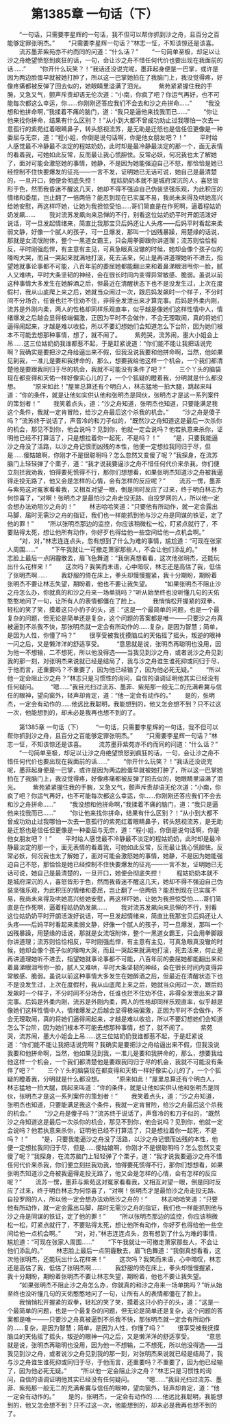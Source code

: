 # 　　第1385章 一句话（下）
　　“一句话，只需要李星辉的一句话，我不但可以帮你抓到沙之舟，且百分之百能够定罪张明杰。”
　　“只需要李星辉一句话？”林志一怔，不知该惊还是该喜。
　　流苏墨菲紫苑亦不约而同的问道：“什么话？”
　　“一句简单至极，却足以让沙之舟绝望愤怒到疯狂的话，一句，会让沙之舟不惜任何代价也要出现在我面前的话……”
　　“你开什么玩笑？！”我话还没说完呢，墨菲起身便是一巴掌，或许是因为两边脸蛋早就被她打肿了，所以这一巴掌她拍在了我脑门上，我没觉得疼，好像疼痛都被反弹了回去似的，她眼睛里溢满了泪光。
　　紫苑紧紧握住我的手腕，又急又气，颤声斥责却语无伦次道：“小南，你疯了吧？你运气再好，也不可能每次都这么幸运，你……你刚刚还答应我们不会去和沙之舟拼命……”
　　“我没想和他拼命啊，”我揉着不痛的脑门，道：“我只是逼他来找我而已……”
　　“你让他来找你拼命，结果有什么区别？！”从小到大都不曾成功劝止过我哪怕一次去一意孤行的紫苑红着眼睛鼻子，转头怒视流苏，是无助是迁怒也是信任但更像是一种委屈与无奈，道：“程小姐，你倒是说句话啊，你是他女朋友吧？！”
　　平时给人感觉最不冷静最不淡定的程姑奶奶，此时却是最冷静最淡定的那一个，面无表情的看着我，可她如此反常，反而最让我心慌胆怯。反常必妖，何况我也太了解她了，面对可能会激怒她的事情，她静，不是因为她能强迫自己不怒，那恰恰是她已经控制不住快要爆发的征兆——一言不发，证明她已无话可说，她自己是最清楚的，一旦开口，她便会彻底失控！
　　程姑奶奶本就不是城府深沉的人，喜怒皆形于色，然而我昏迷不醒这几天，她却不得不强迫自己伪装坚强乐观，为此积压的情绪和委屈，岂止翻了一倍两倍？能忍到现在已实属不易，我尚未来得及哄她高兴给她安慰，再这样吓她，让她为我担惊受怕……哥们简直是在作死啊，逼着程姑奶奶发飙……
　　我对流苏发飙向来忌惮的不行，别看这位姑奶奶平时开朗活泼好说话，可一旦发起情绪来，简直比我那宝贝后妈还让人头疼——后妈平时看起来柔弱文静，好像一个腻人的孩子，可一旦爆发，那叫一个凶残暴躁，用楚缘的话说，那就是女流氓附体，整个一黑道女霸王，只会用拳脚跟你讲道理；流苏则恰恰相反，平时刚强彪悍，有主意有主见，可真急眼真没辙的时候，她却会像个孩子似的嚎啕大哭，而且一哭起来就满地打滚，死去活来，何止是再讲道理她听不进去，指望她就事论事都不可能，八百年前的委屈她都能翻出来和着鼻涕眼泪甩你一脸，腻人又难哄，平时大条坚韧的神经，会在很长时间内变得异常敏感、脆弱。虽说以前这种事情大多发生在她醉酒之后，但最近在清醒状态下也不是没发生过，上次在度假村，我从山底爬上来之后，她就当众闹过一次，跟后妈发飙时一个样子，不分时间不分场合，任谁也拦不住劝不住，非得全发泄出来才算完事。后妈是外柔内刚，流苏是外刚内柔，两人的性格却同样乐观直率，似乎越是像她们这样性情中人，情绪爆发之后越会显得极端偏激，正因为平时不会做作，不会无理取闹，真的将她们逼得闹起来，才越是难以收拾，所以不要幻想她们会知道怎么下台阶，因为她们根本不可能去想那种事情，想了，就不闹了。
　　紫苑哭，流苏闹，墨大小姐会上吊……这三位姑奶奶我谁都惹不起，于是赶紧说道：“你们能不能让我把话说完啊？我确实是要把沙之舟给逼出来不假，但我没说我要和他拼命啊，当然，他如果见到我，一准儿是要和我拼命的，那么，想要我给他这样一个机会，一个我们都清楚他是要跟我同归于尽的机会，我就不可能没有条件了吧？”
　　三个丫头的脑袋现在都变得和天佑一样好像实心儿的了，一个个狐疑的瞪着我，分明就是什么都没想。
　　“原来如此！”屋里总算还有个明白人，林志猛地一拍大腿，跳起来叫道：“你的条件，就是让他如实供认他和张明杰是同伙，张明杰才是这一系列案件的策划者！”
　　我笑着点头，道：“沙之舟知道，张明杰也知道，只要能满足我这个条件，我就一定肯冒险，给沙之舟最后这个杀我的机会。”
　　“沙之舟是傻子吗？”流苏终于说话了，声音冷的和刀子似的，“既然沙之舟知道这是最后一次杀你的机会，那见不到你，他会说吗？见到你，他就一定会说吗？他若执意来杀你，证明他已经不打算活了，只是想拉着你一起死，不是吗？！”
　　“是，只要我能逼沙之舟没了活路，以沙之舟记恨而凶残的本性，他便一定想拉我同归于尽，但是……傻姑娘啊，你刚才不是很聪明吗？怎么忽然又变傻了呢？”我探身，在流苏脑门上轻轻弹了个栗子，道：“我才说我要逼沙之舟不惜任何代价来杀我，你们便立刻拦我劝我，怕得要死慌得不行，那你们想想看，如果张明杰知道沙之舟被我逼得走投无路了，他又会是怎样的心情，会有怎样的反应呢？”
　　流苏一愣，墨菲与紫苑这对冤家看看我，又相互对望一眼，倒是同时反应了过来，终于明白林志为何惊喜了，“对啊！张明杰才是最怕沙之舟走投无路、自投罗网的人，所以他一定会想办法劝阻沙之舟的！”
　　林志哈哈笑道：“只要他有所动作，就一定会露出马脚，届时无需沙之舟的指证，我们也一样能抓到他与沙之舟是同谋的铁证，定了他的罪！”
　　“所以张明杰那边的监控，你应该稍微松一松，盯紧点就行了，不要贴得太死，想让他所有动作，你好歹也得给他一些空间给他一点机会啊。”
　　“对，对，”林志连连点头，忽有想到了什么为难的事情，尴尬道：“可现在张家人周围……”
　　“下午我就让一可撤走萧家那些人，不会让他们添乱的。”
　　林志脸上最后一点阴霾散去，眉飞色舞道：“我倒真想看看，这次他张明杰，还能玩出什么花样来！”
　　这次吗？我笑而未语，心中暗叹，林志还是高估了我，低估了张明杰啊……
　　我舒服的倚在床上，拳头却慢慢握紧，我十分期盼，期盼着张明杰不要让林志失望，期盼着，他也不要让我失望。
　　“如果张明杰不阻止沙之舟怎么办，你就真的和沙之舟来一场单挑吗？”听从始至终也没听懂几句的天佑憨憨地问了一句，让所有人的表情都僵在了脸上。
　　我悄悄松开握紧的双拳，轻松的笑了笑，摸着这只小豹子的头，道：“这是一个最简单的问题，也是一个最复杂的问题，但无论是简单还是复杂，这个问题的答案都是唯一——只要沙之舟真被逼到不杀我不快，那张明杰就一定会有所动作的……复杂，是因为智慧；简单，是因为人性，你懂了吗？”
　　很享受被我抚摸脑瓜的天佑摇了摇头，叛逆的眼神一闪之后，又是懒洋洋的舒适享受。
　　“意思就是说，张明杰再聪明也没用，因为他一不想输，二不想死，所以他没得选——当我见到沙之舟，或者说沙之舟见到我的那一刻，对张明杰来说就已经是结局了，我与沙之舟谁生谁死抑或同归于尽，于他而言，还重要吗？不重要了，因为他已经输了，因为他必死无疑。”
　　“所以他一定会阻止沙之舟？”林志只是习惯性的询问，自信的语调证明他其实已经没有任何疑问。
　　“嗯……”我目光扫过流苏、墨菲、紫苑那一般无二的充满希冀与信任的眼神，望向窗外，轻声却肯定，道：“他一定会有动作的。”
　　是的，张明杰，一定会有动作的……他远比我聪明，我能想到的，他又怎会想不到？只不过这一次，他能想到的，却未必是我再也想不到的了。

　　第1385章 一句话（下）
　　“一句话，只需要李星辉的一句话，我不但可以帮你抓到沙之舟，且百分之百能够定罪张明杰。”
　　“只需要李星辉一句话？”林志一怔，不知该惊还是该喜。
　　流苏墨菲紫苑亦不约而同的问道：“什么话？”
　　“一句简单至极，却足以让沙之舟绝望愤怒到疯狂的话，一句，会让沙之舟不惜任何代价也要出现在我面前的话……”
　　“你开什么玩笑？！”我话还没说完呢，墨菲起身便是一巴掌，或许是因为两边脸蛋早就被她打肿了，所以这一巴掌她拍在了我脑门上，我没觉得疼，好像疼痛都被反弹了回去似的，她眼睛里溢满了泪光。
　　紫苑紧紧握住我的手腕，又急又气，颤声斥责却语无伦次道：“小南，你疯了吧？你运气再好，也不可能每次都这么幸运，你……你刚刚还答应我们不会去和沙之舟拼命……”
　　“我没想和他拼命啊，”我揉着不痛的脑门，道：“我只是逼他来找我而已……”
　　“你让他来找你拼命，结果有什么区别？！”从小到大都不曾成功劝止过我哪怕一次去一意孤行的紫苑红着眼睛鼻子，转头怒视流苏，是无助是迁怒也是信任但更像是一种委屈与无奈，道：“程小姐，你倒是说句话啊，你是他女朋友吧？！”
　　平时给人感觉最不冷静最不淡定的程姑奶奶，此时却是最冷静最淡定的那一个，面无表情的看着我，可她如此反常，反而最让我心慌胆怯。反常必妖，何况我也太了解她了，面对可能会激怒她的事情，她静，不是因为她能强迫自己不怒，那恰恰是她已经控制不住快要爆发的征兆——一言不发，证明她已无话可说，她自己是最清楚的，一旦开口，她便会彻底失控！
　　程姑奶奶本就不是城府深沉的人，喜怒皆形于色，然而我昏迷不醒这几天，她却不得不强迫自己伪装坚强乐观，为此积压的情绪和委屈，岂止翻了一倍两倍？能忍到现在已实属不易，我尚未来得及哄她高兴给她安慰，再这样吓她，让她为我担惊受怕……哥们简直是在作死啊，逼着程姑奶奶发飙……
　　我对流苏发飙向来忌惮的不行，别看这位姑奶奶平时开朗活泼好说话，可一旦发起情绪来，简直比我那宝贝后妈还让人头疼——后妈平时看起来柔弱文静，好像一个腻人的孩子，可一旦爆发，那叫一个凶残暴躁，用楚缘的话说，那就是女流氓附体，整个一黑道女霸王，只会用拳脚跟你讲道理；流苏则恰恰相反，平时刚强彪悍，有主意有主见，可真急眼真没辙的时候，她却会像个孩子似的嚎啕大哭，而且一哭起来就满地打滚，死去活来，何止是再讲道理她听不进去，指望她就事论事都不可能，八百年前的委屈她都能翻出来和着鼻涕眼泪甩你一脸，腻人又难哄，平时大条坚韧的神经，会在很长时间内变得异常敏感、脆弱。虽说以前这种事情大多发生在她醉酒之后，但最近在清醒状态下也不是没发生过，上次在度假村，我从山底爬上来之后，她就当众闹过一次，跟后妈发飙时一个样子，不分时间不分场合，任谁也拦不住劝不住，非得全发泄出来才算完事。后妈是外柔内刚，流苏是外刚内柔，两人的性格却同样乐观直率，似乎越是像她们这样性情中人，情绪爆发之后越会显得极端偏激，正因为平时不会做作，不会无理取闹，真的将她们逼得闹起来，才越是难以收拾，所以不要幻想她们会知道怎么下台阶，因为她们根本不可能去想那种事情，想了，就不闹了。
　　紫苑哭，流苏闹，墨大小姐会上吊……这三位姑奶奶我谁都惹不起，于是赶紧说道：“你们能不能让我把话说完啊？我确实是要把沙之舟给逼出来不假，但我没说我要和他拼命啊，当然，他如果见到我，一准儿是要和我拼命的，那么，想要我给他这样一个机会，一个我们都清楚他是要跟我同归于尽的机会，我就不可能没有条件了吧？”
　　三个丫头的脑袋现在都变得和天佑一样好像实心儿的了，一个个狐疑的瞪着我，分明就是什么都没想。
　　“原来如此！”屋里总算还有个明白人，林志猛地一拍大腿，跳起来叫道：“你的条件，就是让他如实供认他和张明杰是同伙，张明杰才是这一系列案件的策划者！”
　　我笑着点头，道：“沙之舟知道，张明杰也知道，只要能满足我这个条件，我就一定肯冒险，给沙之舟最后这个杀我的机会。”
　　“沙之舟是傻子吗？”流苏终于说话了，声音冷的和刀子似的，“既然沙之舟知道这是最后一次杀你的机会，那见不到你，他会说吗？见到你，他就一定会说吗？他若执意来杀你，证明他已经不打算活了，只是想拉着你一起死，不是吗？！”
　　“是，只要我能逼沙之舟没了活路，以沙之舟记恨而凶残的本性，他便一定想拉我同归于尽，但是……傻姑娘啊，你刚才不是很聪明吗？怎么忽然又变傻了呢？”我探身，在流苏脑门上轻轻弹了个栗子，道：“我才说我要逼沙之舟不惜任何代价来杀我，你们便立刻拦我劝我，怕得要死慌得不行，那你们想想看，如果张明杰知道沙之舟被我逼得走投无路了，他又会是怎样的心情，会有怎样的反应呢？”
　　流苏一愣，墨菲与紫苑这对冤家看看我，又相互对望一眼，倒是同时反应了过来，终于明白林志为何惊喜了，“对啊！张明杰才是最怕沙之舟走投无路、自投罗网的人，所以他一定会想办法劝阻沙之舟的！”
　　林志哈哈笑道：“只要他有所动作，就一定会露出马脚，届时无需沙之舟的指证，我们也一样能抓到他与沙之舟是同谋的铁证，定了他的罪！”
　　“所以张明杰那边的监控，你应该稍微松一松，盯紧点就行了，不要贴得太死，想让他所有动作，你好歹也得给他一些空间给他一点机会啊。”
　　“对，对，”林志连连点头，忽有想到了什么为难的事情，尴尬道：“可现在张家人周围……”
　　“下午我就让一可撤走萧家那些人，不会让他们添乱的。”
　　林志脸上最后一点阴霾散去，眉飞色舞道：“我倒真想看看，这次他张明杰，还能玩出什么花样来！”
　　这次吗？我笑而未语，心中暗叹，林志还是高估了我，低估了张明杰啊……
　　我舒服的倚在床上，拳头却慢慢握紧，我十分期盼，期盼着张明杰不要让林志失望，期盼着，他也不要让我失望。
　　“如果张明杰不阻止沙之舟怎么办，你就真的和沙之舟来一场单挑吗？”听从始至终也没听懂几句的天佑憨憨地问了一句，让所有人的表情都僵在了脸上。
　　我悄悄松开握紧的双拳，轻松的笑了笑，摸着这只小豹子的头，道：“这是一个最简单的问题，也是一个最复杂的问题，但无论是简单还是复杂，这个问题的答案都是唯一——只要沙之舟真被逼到不杀我不快，那张明杰就一定会有所动作的……复杂，是因为智慧；简单，是因为人性，你懂了吗？”
　　很享受被我抚摸脑瓜的天佑摇了摇头，叛逆的眼神一闪之后，又是懒洋洋的舒适享受。
　　“意思就是说，张明杰再聪明也没用，因为他一不想输，二不想死，所以他没得选——当我见到沙之舟，或者说沙之舟见到我的那一刻，对张明杰来说就已经是结局了，我与沙之舟谁生谁死抑或同归于尽，于他而言，还重要吗？不重要了，因为他已经输了，因为他必死无疑。”
　　“所以他一定会阻止沙之舟？”林志只是习惯性的询问，自信的语调证明他其实已经没有任何疑问。
　　“嗯……”我目光扫过流苏、墨菲、紫苑那一般无二的充满希冀与信任的眼神，望向窗外，轻声却肯定，道：“他一定会有动作的。”
　　是的，张明杰，一定会有动作的……他远比我聪明，我能想到的，他又怎会想不到？只不过这一次，他能想到的，却未必是我再也想不到的了。

